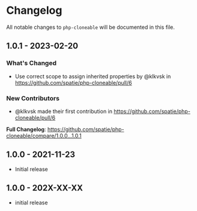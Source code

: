 # Changelog

All notable changes to `php-cloneable` will be documented in this file.

## 1.0.1 - 2023-02-20

### What's Changed

- Use correct scope to assign inherited properties by @klkvsk in https://github.com/spatie/php-cloneable/pull/6

### New Contributors

- @klkvsk made their first contribution in https://github.com/spatie/php-cloneable/pull/6

**Full Changelog**: https://github.com/spatie/php-cloneable/compare/1.0.0...1.0.1

## 1.0.0 - 2021-11-23

- Initial release

## 1.0.0 - 202X-XX-XX

- initial release
